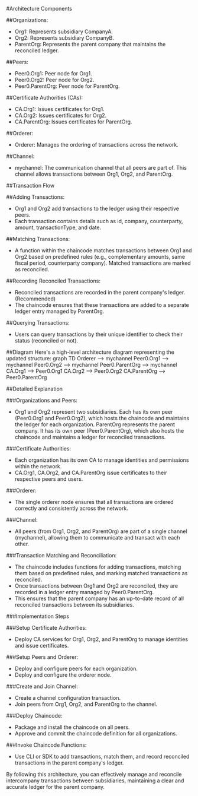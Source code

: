 #Architecture Components

##Organizations:
- Org1: Represents subsidiary CompanyA.
- Org2: Represents subsidiary CompanyB.
- ParentOrg: Represents the parent company that maintains the reconciled ledger.

##Peers:
- Peer0.Org1: Peer node for Org1.
- Peer0.Org2: Peer node for Org2.
- Peer0.ParentOrg: Peer node for ParentOrg.

##Certificate Authorities (CAs):
- CA.Org1: Issues certificates for Org1.
- CA.Org2: Issues certificates for Org2.
- CA.ParentOrg: Issues certificates for ParentOrg.

##Orderer:
- Orderer: Manages the ordering of transactions across the network.

##Channel:
- mychannel: The communication channel that all peers are part of. This channel allows transactions between Org1, Org2, and ParentOrg.

##Transaction Flow

##Adding Transactions:
- Org1 and Org2 add transactions to the ledger using their respective peers.
- Each transaction contains details such as id, company, counterparty, amount, transactionType, and date.

##Matching Transactions:
- A function within the chaincode matches transactions between Org1 and Org2 based on predefined rules (e.g., complementary amounts, same fiscal period, counterparty company).
Matched transactions are marked as reconciled.

##Recording Reconciled Transactions:
- Reconciled transactions are recorded in the parent company's ledger.(Recommended)
- The chaincode ensures that these transactions are added to a separate ledger entry managed by ParentOrg.

##Querying Transactions:
- Users can query transactions by their unique identifier to check their status (reconciled or not).

##Diagram
Here's a high-level architecture diagram representing the updated structure:
graph TD
    Orderer --> mychannel
    Peer0.Org1 --> mychannel
    Peer0.Org2 --> mychannel 
    Peer0.ParentOrg --> mychannel
    CA.Org1 --> Peer0.Org1
    CA.Org2 --> Peer0.Org2
    CA.ParentOrg --> Peer0.ParentOrg

##Detailed Explanation

###Organizations and Peers:
- Org1 and Org2 represent two subsidiaries. Each has its own peer (Peer0.Org1 and Peer0.Org2), which hosts the chaincode and maintains the ledger for each organization.
ParentOrg represents the parent company. It has its own peer (Peer0.ParentOrg), which also hosts the chaincode and maintains a ledger for reconciled transactions.

###Certificate Authorities:
- Each organization has its own CA to manage identities and permissions within the network.
- CA.Org1, CA.Org2, and CA.ParentOrg issue certificates to their respective peers and users.

###Orderer:
- The single orderer node ensures that all transactions are ordered correctly and consistently across the network.

###Channel:
- All peers (from Org1, Org2, and ParentOrg) are part of a single channel (mychannel), allowing them to communicate and transact with each other.

###Transaction Matching and Reconciliation:
- The chaincode includes functions for adding transactions, matching them based on predefined rules, and marking matched transactions as reconciled.
- Once transactions between Org1 and Org2 are reconciled, they are recorded in a ledger entry managed by Peer0.ParentOrg.
- This ensures that the parent company has an up-to-date record of all reconciled transactions between its subsidiaries.

###Implementation Steps

###Setup Certificate Authorities:
- Deploy CA services for Org1, Org2, and ParentOrg to manage identities and issue certificates.

###Setup Peers and Orderer:
- Deploy and configure peers for each organization.
- Deploy and configure the orderer node.

###Create and Join Channel:
- Create a channel configuration transaction.
- Join peers from Org1, Org2, and ParentOrg to the channel.

###Deploy Chaincode:
- Package and install the chaincode on all peers.
- Approve and commit the chaincode definition for all organizations.

###Invoke Chaincode Functions:
- Use CLI or SDK to add transactions, match them, and record reconciled transactions in the parent company's ledger.

By following this architecture, you can effectively manage and reconcile intercompany transactions between subsidiaries, maintaining a clear and accurate ledger for the parent company.